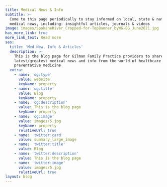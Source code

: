 ```yaml
---
title: Medical News & Info
subtitle: >-
  Come to this page periodically to stay informed on local, state & national
  medical news, including: insightful articles, journals & videos
image: images/SpokaneRiver_Cropped-for-TopBanner_byWG-EG_June2021.jpg
has_more_link: true
more_link_text: Read more
seo:
  title: 'Med New, Info & Articles'
  description: >-
    This is the blog page for Gilman Family Practice providers to share
    latest/greatest medical news and info from the world of healthcare &
    preventative medicine 
  extra:
    - name: 'og:type'
      value: website
      keyName: property
    - name: 'og:title'
      value: Blog
      keyName: property
    - name: 'og:description'
      value: This is the blog page
      keyName: property
    - name: 'og:image'
      value: images/5.jpg
      keyName: property
      relativeUrl: true
    - name: 'twitter:card'
      value: summary_large_image
    - name: 'twitter:title'
      value: Blog
    - name: 'twitter:description'
      value: This is the blog page
    - name: 'twitter:image'
      value: images/5.jpg
      relativeUrl: true
layout: blog
---
```

